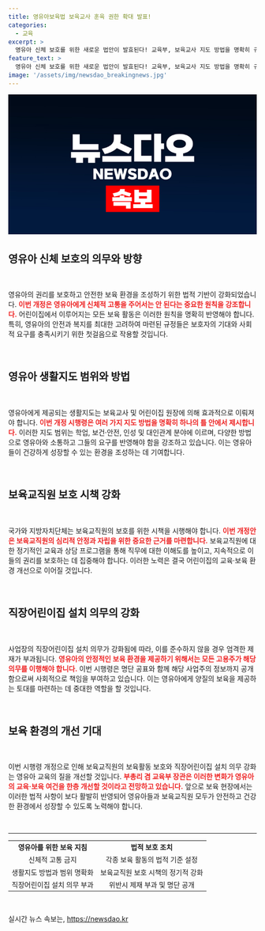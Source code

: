```yaml
---
title: 영유아보육법 보육교사 훈육 권한 확대 발표!
categories:
  - 교육
excerpt: >
  영유아 신체 보호를 위한 새로운 법안이 발효된다! 교육부, 보육교사 지도 방법을 명확히 규정하며 신체적 고통 금지 명시. 직장어린이집 미설치의 제재도 강화! 보육환경이 더욱 안전해질 전망. 클릭해서 자세히 알아보세요!
feature_text: >
  영유아 신체 보호를 위한 새로운 법안이 발효된다! 교육부, 보육교사 지도 방법을 명확히 규정하며 신체적 고통 금지 명시. 직장어린이집 미설치의 제재도 강화! 보육환경이 더욱 안전해질 전망. 클릭해서 자세히 알아보세요!
image: '/assets/img/newsdao_breakingnews.jpg'
---
```


<p><img src="/assets/img/newsdao_breakingnews.jpg" alt="ranknews 속보" /></p>

<h2 data-ke-size="size26">영유아 신체 보호의 의무와 방향</h2>

<p data-ke-size="size16">&nbsp;</p>

<p>영유아의 권리를 보호하고 안전한 보육 환경을 조성하기 위한 법적 기반이 강화되었습니다. <b><span style="color: #ee2323;">이번 개정은 영유아에게 신체적 고통을 주어서는 안 된다는 중요한 원칙을 강조합니다.</span></b> 어린이집에서 이루어지는 모든 보육 활동은 이러한 원칙을 명확히 반영해야 합니다. 특히, 영유아의 안전과 복지를 최대한 고려하여 마련된 규정들은 보호자의 기대와 사회적 요구를 충족시키기 위한 첫걸음으로 작용할 것입니다.</p>

<p data-ke-size="size16">&nbsp;</p>

<h2 data-ke-size="size26">영유아 생활지도 범위와 방법</h2>

<p data-ke-size="size16">&nbsp;</p>

<p>영유아에게 제공되는 생활지도는 보육교사 및 어린이집 원장에 의해 효과적으로 이뤄져야 합니다. <b><span style="color: #ee2323;">이번 개정 시행령은 여러 가지 지도 방법을 명확히 하나의 틀 안에서 제시합니다.</span></b> 이러한 지도 범위는 학업, 보건·안전, 인성 및 대인관계 분야에 이르며, 다양한 방법으로 영유아와 소통하고 그들의 요구를 반영해야 함을 강조하고 있습니다. 이는 영유아들이 건강하게 성장할 수 있는 환경을 조성하는 데 기여합니다.</p>

<p data-ke-size="size16">&nbsp;</p>

<h2 data-ke-size="size26">보육교직원 보호 시책 강화</h2>

<p data-ke-size="size16">&nbsp;</p>

<p>국가와 지방자치단체는 보육교직원의 보호를 위한 시책을 시행해야 합니다. <b><span style="color: #ee2323;">이번 개정안은 보육교직원의 심리적 안정과 자립을 위한 중요한 근거를 마련합니다.</span></b> 보육교직원에 대한 정기적인 교육과 상담 프로그램을 통해 직무에 대한 이해도를 높이고, 지속적으로 이들의 권리를 보호하는 데 집중해야 합니다. 이러한 노력은 결국 어린이집의 교육·보육 환경 개선으로 이어질 것입니다.</p>

<p data-ke-size="size16">&nbsp;</p>

<h2 data-ke-size="size26">직장어린이집 설치 의무의 강화</h2>

<p data-ke-size="size16">&nbsp;</p>

<p>사업장의 직장어린이집 설치 의무가 강화됨에 따라, 이를 준수하지 않을 경우 엄격한 제재가 부과됩니다. <b><span style="color: #ee2323;">영유아의 안정적인 보육 환경을 제공하기 위해서는 모든 고용주가 해당 의무를 이행해야 합니다.</span></b> 이번 시행령은 명단 공표와 함께 해당 사업주의 정보까지 공개함으로써 사회적으로 책임을 부여하고 있습니다. 이는 영유아에게 양질의 보육을 제공하는 토대를 마련하는 데 중대한 역할을 할 것입니다.</p>

<p data-ke-size="size16">&nbsp;</p>

<h2 data-ke-size="size26">보육 환경의 개선 기대</h2>

<p data-ke-size="size16">&nbsp;</p>

<p>이번 시행령 개정으로 인해 보육교직원의 보육활동 보호와 직장어린이집 설치 의무 강화는 영유아 교육의 질을 개선할 것입니다. <b><span style="color: #ee2323;">부총리 겸 교육부 장관은 이러한 변화가 영유아의 교육·보육 여건을 한층 개선할 것이라고 전망하고 있습니다.</span></b> 앞으로 보육 현장에서는 이러한 법적 사항이 보다 활발히 반영되어 영유아들과 보육교직원 모두가 안전하고 건강한 환경에서 성장할 수 있도록 노력해야 합니다.</p>

<p data-ke-size="size16">&nbsp;</p>

<hr />

<table style="border-collapse: collapse; width: 100%;">
    <tr>
        <td style="text-align: center; height: 17px;"><b>영유아를 위한  
보육 지침</b></td>
        <td style="text-align: center; height: 17px;"><b>법적 보호 조치</b></td>
    </tr>
    <tr>
        <td style="text-align: center; height: 17px;">신체적 고통 금지</td>
        <td style="text-align: center; height: 17px;">각종 보육 활동의 법적 기준 설정</td>
    </tr>
    <tr>
        <td style="text-align: center; height: 17px;">생활지도 방법과 범위 명확화</td>
        <td style="text-align: center; height: 17px;">보육교직원 보호 시책의 정기적 강화</td>
    </tr>
    <tr>
        <td style="text-align: center; height: 17px;">직장어린이집 설치 의무 부과</td>
        <td style="text-align: center; height: 17px;">위반시 제재 부과 및 명단 공개</td>
    </tr>
</table>

<p data-ke-size="size16">&nbsp;</p>
실시간 뉴스 속보는, <a href="https://newsdao.kr" rel="dofollow">https://newsdao.kr</a>


